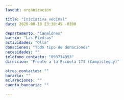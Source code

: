 ```yaml
---
layout: organizacion

title: "Iniciativa vecinal"
date: 2020-08-10 23:30:45 -0300

departamento: "Canelones"
barrio: "Las Piedras"
actividades: "Olla"
donaciones: "Todo tipo de donaciones"
necesidades: ""
telefono_contacto: "093714093"
direccion: "Frente a la Escuela 173 (Campisteguy)"

otros_contactos: ""
horario: ""
aclaraciones: ""
cuenta_bancaria: ""

---
```


